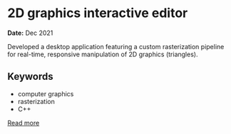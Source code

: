 # 2D graphics interactive editor

**Date:** Dec 2021

Developed a desktop application featuring a custom rasterization pipeline for real-time, responsive manipulation of 2D graphics (triangles).

## Keywords
- computer graphics
- rasterization
- C++




[Read more](https://utkarshkhandelwal.substack.com/p/desktop-application-for-2d-graphics)
